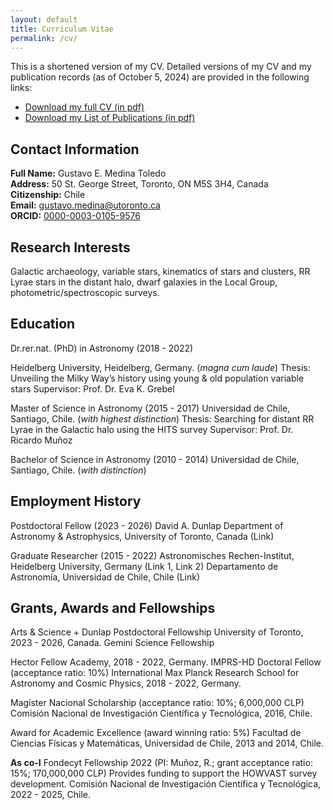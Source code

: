 ```yaml
---
layout: default
title: Curriculum Vitae
permalink: /cv/
---
```


This is a shortened version of my CV. Detailed versions of my CV and my publication records (as of October 5, 2024) are provided in the following links:

- [Download my full CV (in pdf)](https://github.com/gmedinat/gmedinat.github.io/blob/024b38f2fd97e363a8734fe53e2e08b4018339ac/CV_GMT_20241005.pdf)
- [Download my List of Publications (in pdf)](https://github.com/gmedinat/gmedinat.github.io/blob/94cc80feec013bbc4358ab5a4196f4a169079500/Publications_GMT_20241005.pdf)

## Contact Information

**Full Name:** Gustavo E. Medina Toledo  
**Address:** 50 St. George Street, Toronto, ON M5S 3H4, Canada  
**Citizenship:** Chile  
**Email:** [gustavo.medina@utoronto.ca](mailto:gustavo.medina@utoronto.ca)  
**ORCID:** [0000-0003-0105-9576](https://orcid.org/0000-0003-0105-9576)

## Research Interests
Galactic archaeology, variable stars, kinematics of stars and clusters, RR Lyrae stars in the distant halo, dwarf galaxies in the Local Group, photometric/spectroscopic surveys.

## Education
Dr.rer.nat. (PhD) in Astronomy (2018 - 2022)

Heidelberg University, Heidelberg, Germany.         (_magna cum laude_)
Thesis: Unveiling the Milky Way’s history using young & old population variable stars
Supervisor: Prof. Dr. Eva K. Grebel

Master of Science in Astronomy (2015 - 2017)
Universidad de Chile, Santiago, Chile.           (_with highest distinction_)
Thesis: Searching for distant RR Lyrae in the Galactic halo using the HITS survey
Supervisor: Prof. Dr. Ricardo Muñoz

Bachelor of Science in Astronomy (2010 - 2014)
Universidad de Chile, Santiago, Chile. (_with distinction_)


## Employment History
Postdoctoral Fellow (2023 - 2026)
David A. Dunlap Department of Astronomy & Astrophysics, University of Toronto, Canada
(Link)

Graduate Researcher (2015 - 2022)
Astronomisches Rechen-Institut, Heidelberg University, Germany (Link 1, Link 2)
Departamento de Astronomía, Universidad de Chile, Chile (Link)

## Grants, Awards and Fellowships
Arts & Science + Dunlap Postdoctoral Fellowship
University of Toronto, 2023 - 2026, Canada.
Gemini Science Fellowship

Hector Fellow Academy, 2018 - 2022, Germany.
IMPRS-HD Doctoral Fellow (acceptance ratio: 10%)
International Max Planck Research School for Astronomy and Cosmic Physics, 2018 - 2022,
Germany.

Magíster Nacional Scholarship (acceptance ratio: 10%; 6,000,000 CLP)
Comisión Nacional de Investigación Científica y Tecnológica, 2016, Chile.

Award for Academic Excellence (award winning ratio: 5%)
Facultad de Ciencias Físicas y Matemáticas, Universidad de Chile, 2013 and 2014, Chile.

**As co-I**
Fondecyt Fellowship 2022 (PI: Muñoz, R.; grant acceptance ratio: 15%; 170,000,000 CLP)
Provides funding to support the HOWVAST survey development.
Comisión Nacional de Investigación Científica y Tecnológica, 2022 - 2025, Chile.
